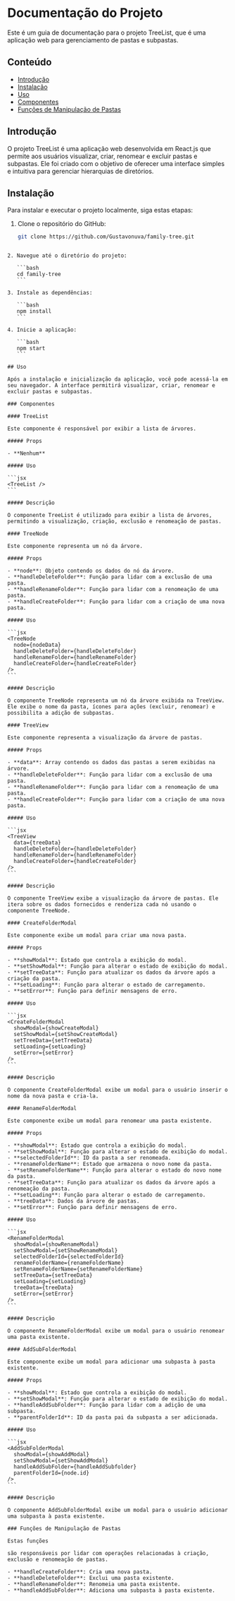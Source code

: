 # Documentação do Projeto

Este é um guia de documentação para o projeto TreeList, que é uma aplicação web para gerenciamento de pastas e subpastas.

## Conteúdo

- [Introdução](#introdução)
- [Instalação](#instalação)
- [Uso](#uso)
- [Componentes](#componentes)
- [Funções de Manipulação de Pastas](#funções-de-manipulação-de-pastas)

## Introdução

O projeto TreeList é uma aplicação web desenvolvida em React.js que permite aos usuários visualizar, criar, renomear e excluir pastas e subpastas. Ele foi criado com o objetivo de oferecer uma interface simples e intuitiva para gerenciar hierarquias de diretórios.

## Instalação

Para instalar e executar o projeto localmente, siga estas etapas:

1. Clone o repositório do GitHub:

   ```bash
   git clone https://github.com/Gustavonuva/family-tree.git
   ```
````

2. Navegue até o diretório do projeto:

   ```bash
   cd family-tree
   ```

3. Instale as dependências:

   ```bash
   npm install
   ```

4. Inicie a aplicação:

   ```bash
   npm start
   ```

## Uso

Após a instalação e inicialização da aplicação, você pode acessá-la em seu navegador. A interface permitirá visualizar, criar, renomear e excluir pastas e subpastas.

### Componentes

#### TreeList

Este componente é responsável por exibir a lista de árvores.

##### Props

- **Nenhum**

##### Uso

```jsx
<TreeList />
```

##### Descrição

O componente TreeList é utilizado para exibir a lista de árvores, permitindo a visualização, criação, exclusão e renomeação de pastas.

#### TreeNode

Este componente representa um nó da árvore.

##### Props

- **node**: Objeto contendo os dados do nó da árvore.
- **handleDeleteFolder**: Função para lidar com a exclusão de uma pasta.
- **handleRenameFolder**: Função para lidar com a renomeação de uma pasta.
- **handleCreateFolder**: Função para lidar com a criação de uma nova pasta.

##### Uso

```jsx
<TreeNode
  node={nodeData}
  handleDeleteFolder={handleDeleteFolder}
  handleRenameFolder={handleRenameFolder}
  handleCreateFolder={handleCreateFolder}
/>
```

##### Descrição

O componente TreeNode representa um nó da árvore exibida na TreeView. Ele exibe o nome da pasta, ícones para ações (excluir, renomear) e possibilita a adição de subpastas.

#### TreeView

Este componente representa a visualização da árvore de pastas.

##### Props

- **data**: Array contendo os dados das pastas a serem exibidas na árvore.
- **handleDeleteFolder**: Função para lidar com a exclusão de uma pasta.
- **handleRenameFolder**: Função para lidar com a renomeação de uma pasta.
- **handleCreateFolder**: Função para lidar com a criação de uma nova pasta.

##### Uso

```jsx
<TreeView
  data={treeData}
  handleDeleteFolder={handleDeleteFolder}
  handleRenameFolder={handleRenameFolder}
  handleCreateFolder={handleCreateFolder}
/>
```

##### Descrição

O componente TreeView exibe a visualização da árvore de pastas. Ele itera sobre os dados fornecidos e renderiza cada nó usando o componente TreeNode.

#### CreateFolderModal

Este componente exibe um modal para criar uma nova pasta.

##### Props

- **showModal**: Estado que controla a exibição do modal.
- **setShowModal**: Função para alterar o estado de exibição do modal.
- **setTreeData**: Função para atualizar os dados da árvore após a criação da pasta.
- **setLoading**: Função para alterar o estado de carregamento.
- **setError**: Função para definir mensagens de erro.

##### Uso

```jsx
<CreateFolderModal
  showModal={showCreateModal}
  setShowModal={setShowCreateModal}
  setTreeData={setTreeData}
  setLoading={setLoading}
  setError={setError}
/>
```

##### Descrição

O componente CreateFolderModal exibe um modal para o usuário inserir o nome da nova pasta e cria-la.

#### RenameFolderModal

Este componente exibe um modal para renomear uma pasta existente.

##### Props

- **showModal**: Estado que controla a exibição do modal.
- **setShowModal**: Função para alterar o estado de exibição do modal.
- **selectedFolderId**: ID da pasta a ser renomeada.
- **renameFolderName**: Estado que armazena o novo nome da pasta.
- **setRenameFolderName**: Função para alterar o estado do novo nome da pasta.
- **setTreeData**: Função para atualizar os dados da árvore após a renomeação da pasta.
- **setLoading**: Função para alterar o estado de carregamento.
- **treeData**: Dados da árvore de pastas.
- **setError**: Função para definir mensagens de erro.

##### Uso

```jsx
<RenameFolderModal
  showModal={showRenameModal}
  setShowModal={setShowRenameModal}
  selectedFolderId={selectedFolderId}
  renameFolderName={renameFolderName}
  setRenameFolderName={setRenameFolderName}
  setTreeData={setTreeData}
  setLoading={setLoading}
  treeData={treeData}
  setError={setError}
/>
```

##### Descrição

O componente RenameFolderModal exibe um modal para o usuário renomear uma pasta existente.

#### AddSubFolderModal

Este componente exibe um modal para adicionar uma subpasta à pasta existente.

##### Props

- **showModal**: Estado que controla a exibição do modal.
- **setShowModal**: Função para alterar o estado de exibição do modal.
- **handleAddSubFolder**: Função para lidar com a adição de uma subpasta.
- **parentFolderId**: ID da pasta pai da subpasta a ser adicionada.

##### Uso

```jsx
<AddSubFolderModal
  showModal={showAddModal}
  setShowModal={setShowAddModal}
  handleAddSubFolder={handleAddSubfolder}
  parentFolderId={node.id}
/>
```

##### Descrição

O componente AddSubFolderModal exibe um modal para o usuário adicionar uma subpasta à pasta existente.

### Funções de Manipulação de Pastas

Estas funções

são responsáveis por lidar com operações relacionadas à criação, exclusão e renomeação de pastas.

- **handleCreateFolder**: Cria uma nova pasta.
- **handleDeleteFolder**: Exclui uma pasta existente.
- **handleRenameFolder**: Renomeia uma pasta existente.
- **handleAddSubFolder**: Adiciona uma subpasta à pasta existente.
